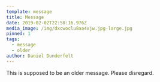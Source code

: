 ```yaml
---
template: message
title: Message
date: 2019-02-02T22:58:16.976Z
media_image: /img/dxcwoclu8aa4xjw.jpg-large.jpg
pinned: 1
tags:
  - message
  - older
author: Daniel Dunderfelt
---
```


This is supposed to be an older message. Please disregard.

